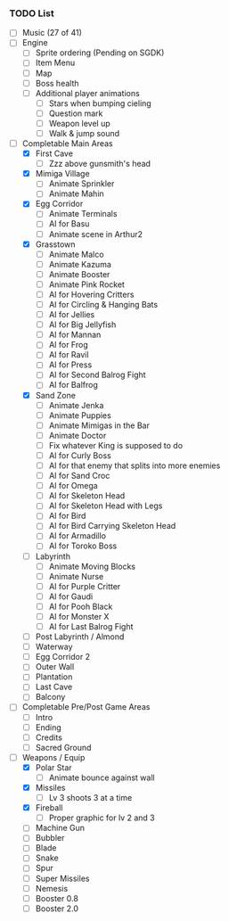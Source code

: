 ### TODO List

- [ ] Music (27 of 41)
- [ ] Engine
  - [ ] Sprite ordering (Pending on SGDK)
  - [ ] Item Menu
  - [ ] Map
  - [ ] Boss health
  - [ ] Additional player animations
    - [ ] Stars when bumping cieling
    - [ ] Question mark
    - [ ] Weapon level up
    - [ ] Walk & jump sound
- [ ] Completable Main Areas
  - [x] First Cave
    - [ ] Zzz above gunsmith's head
  - [x] Mimiga Village
    - [ ] Animate Sprinkler
    - [ ] Animate Mahin
  - [x] Egg Corridor
    - [ ] Animate Terminals
    - [ ] AI for Basu
    - [ ] Animate scene in Arthur2
  - [x] Grasstown
    - [ ] Animate Malco
    - [ ] Animate Kazuma
    - [ ] Animate Booster
    - [ ] Animate Pink Rocket
    - [ ] AI for Hovering Critters
    - [ ] AI for Circling & Hanging Bats
    - [ ] AI for Jellies
    - [ ] AI for Big Jellyfish
    - [ ] AI for Mannan
    - [ ] AI for Frog
    - [ ] AI for Ravil
    - [ ] AI for Press
    - [ ] AI for Second Balrog Fight
    - [ ] AI for Balfrog
  - [x] Sand Zone
    - [ ] Animate Jenka
    - [ ] Animate Puppies
    - [ ] Animate Mimigas in the Bar
    - [ ] Animate Doctor
    - [ ] Fix whatever King is supposed to do
    - [ ] AI for Curly Boss
    - [ ] AI for that enemy that splits into more enemies
    - [ ] AI for Sand Croc
    - [ ] AI for Omega
    - [ ] AI for Skeleton Head
    - [ ] AI for Skeleton Head with Legs
    - [ ] AI for Bird
    - [ ] AI for Bird Carrying Skeleton Head
    - [ ] AI for Armadillo
    - [ ] AI for Toroko Boss
  - [ ] Labyrinth
    - [ ] Animate Moving Blocks
    - [ ] Animate Nurse
    - [ ] AI for Purple Critter
    - [ ] AI for Gaudi
    - [ ] AI for Pooh Black
    - [ ] AI for Monster X
    - [ ] AI for Last Balrog Fight
  - [ ] Post Labyrinth / Almond
  - [ ] Waterway
  - [ ] Egg Corridor 2
  - [ ] Outer Wall
  - [ ] Plantation
  - [ ] Last Cave
  - [ ] Balcony
- [ ] Completable Pre/Post Game Areas
  - [ ] Intro
  - [ ] Ending
  - [ ] Credits
  - [ ] Sacred Ground
- [ ] Weapons / Equip
  - [x] Polar Star
    - [ ] Animate bounce against wall
  - [x] Missiles
    - [ ] Lv 3 shoots 3 at a time
  - [x] Fireball
    - [ ] Proper graphic for lv 2 and 3
  - [ ] Machine Gun
  - [ ] Bubbler
  - [ ] Blade
  - [ ] Snake
  - [ ] Spur
  - [ ] Super Missiles
  - [ ] Nemesis
  - [ ] Booster 0.8
  - [ ] Booster 2.0
